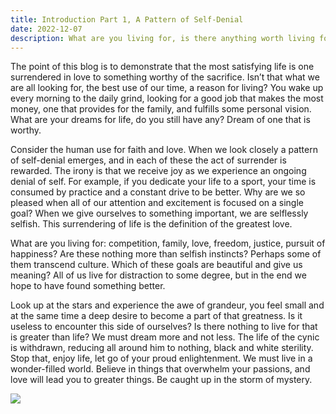 ```yaml
---
title: Introduction Part 1, A Pattern of Self-Denial
date: 2022-12-07
description: What are you living for, is there anything worth living for?
---
```


The point of this blog is to demonstrate that the most satisfying life is one surrendered in love to something worthy of the sacrifice.  Isn’t that what we are all looking for, the best use of our time, a reason for living?  You wake up every morning to the daily grind, looking for a good job that makes the most money, one that provides for the family, and fulfills some personal vision.  What are your dreams for life, do you still have any?  Dream of one that is worthy.

Consider the human use for faith and love.  When we look closely a pattern of self-denial emerges, and in each of these the act of surrender is rewarded.  The irony is that we receive joy as we experience an ongoing denial of self.   For example, if you dedicate your life to a sport, your time is consumed by practice and a constant drive to be better.  Why are we so pleased when all of our attention and excitement is focused on a single goal?  When we give ourselves to something important, we are selflessly selfish.  This surrendering of life is the definition of the greatest love. 

What are you living for: competition, family, love, freedom, justice, pursuit of happiness?  Are these nothing more than selfish instincts?  Perhaps some of them transcend culture.  Which of these goals are beautiful and give us meaning?  All of us live for distraction to some degree, but in the end we hope to have found something better.

Look up at the stars and experience the awe of grandeur, you feel small and at the same time a deep desire to become a part of that greatness.  Is it useless to encounter this side of ourselves?  Is there nothing to live for that is greater than life?  We must dream more and not less.  The life of the cynic is withdrawn, reducing all around him to nothing, black and white sterility.  Stop that, enjoy life, let go of your proud enlightenment.  We must live in a wonder-filled world.  Believe in things that overwhelm your passions, and love will lead you to greater things.  Be caught up in the storm of mystery.



![](./)




